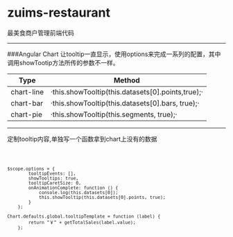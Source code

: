 # zuims-restaurant
最美食商户管理前端代码
- - -
###Angular Chart
让tooltip一直显示，使用options来完成一系列的配置，其中调用showTootip方法所传的参数不一样。

Type        |   Method
----   |   ----
chart-line  |  ·this.showTooltip(this.datasets[0].points,true);·
chart-bar  |  ·this.showTooltip(this.datasets[0].bars, true);·
chart-pie  |  ·this.showTooltip(this.segments, true);·

- - -

定制tooltip内容,单独写一个函数拿到chart上没有的数据

<code>

    $scope.options = {
            tooltipEvents: [],
            showTooltips: true,
            tooltipCaretSize: 0,
            onAnimationComplete: function () {
                console.log(this.datasets[0]);
                this.showTooltip(this.datasets[0].points, true);
            }
        };
        
    Chart.defaults.global.tooltipTemplate = function (label) {
            return "￥" + getTotalSales(label.value);
        };
        
</code>